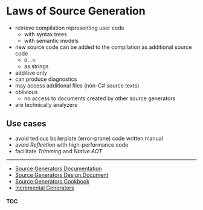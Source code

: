 # Laws of Source Generation

- retrieve compilation representing user code
  - with syntax trees
  - with semantic models
- new source code can be added to the compilation as additional source code
  - `0..n`
  - as strings
- additive only
- can produce diagnostics
- may access additional files (non-C# source texts)
- oblivious
  - no access to documents created by other source generators
- are technically analyzers

## Use cases
- avoid tedious boilerplate (error-prone) code written manual
- avoid _Reflection_ with high-performance code
- facilitate _Trimming_ and _Native AOT_

---
- [Source Generators Documentation](https://learn.microsoft.com/dotnet/csharp/roslyn-sdk/source-generators-overview)
- [Source Generators Design Document](https://github.com/dotnet/roslyn/blob/main/docs/features/source-generators.md)
- [Source Generators Cookbook](https://github.com/dotnet/roslyn/blob/main/docs/features/source-generators.cookbook.md)
- [Incremental Generators](https://github.com/dotnet/roslyn/blob/main/docs/features/incremental-generators.md)

#### [TOC](./Content.md)
